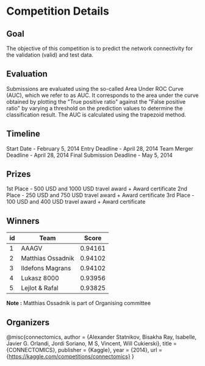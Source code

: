 # Competition Details

## Goal

The objective of this competition is to predict the network connectivity for the validation (valid) and test data.

## Evaluation

Submissions are evaluated using the so-called Area Under ROC Curve (AUC), which we refer to as AUC. It corresponds to the area under the curve obtained by plotting the "True positive ratio" against the "False positive ratio" by varying a threshold on the prediction values to determine the classification result. The AUC is calculated using the trapezoid method.

## Timeline

Start Date - February 5, 2014
Entry Deadline - April 28, 2014
Team Merger Deadline - April 28, 2014
Final Submission Deadline - May 5, 2014

## Prizes

1st Place - 500 USD and 1000 USD travel award + Award certificate
2nd Place - 250 USD and 750 USD travel award + Award certificate
3rd Place - 100 USD and 400 USD travel award + Award certificate

## Winners

| id  | Team              |  Score  |
| --- | ----------------- | :-----: |
| 1   | AAAGV             | 0.94161 |
| 2   | Matthias Ossadnik | 0.94102 |
| 3   | Ildefons Magrans  | 0.94102 |
| 4   | Lukasz 8000       | 0.93956 |
| 5   | Lejlot & Rafal    | 0.93825 |

**Note :** Matthias Ossadnik is part of Organising committee

## Organizers

@misc{connectomics,
author = {Alexander Statnikov, Bisakha Ray, Isabelle, Javier G. Orlandi, Jordi Soriano, M S, Vincent, Will Cukierski},
title = {CONNECTOMICS},
publisher = {Kaggle},
year = {2014},
url = {https://kaggle.com/competitions/connectomics}
}
